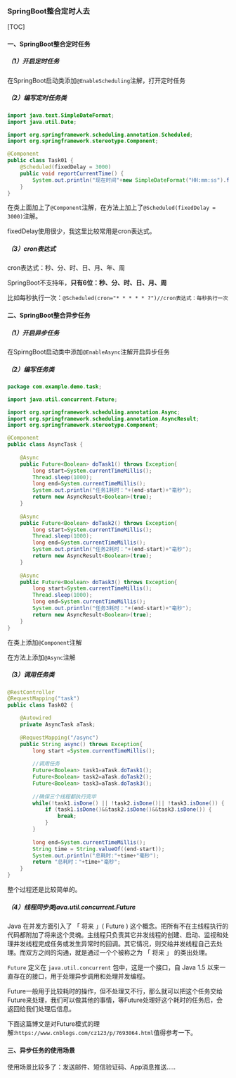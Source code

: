 ### SpringBoot整合定时人去

[TOC]

#### 一、SpringBoot整合定时任务

##### （1）开启定时任务

在SpringBoot启动类添加`@EnableScheduling`注解，打开定时任务

##### （2）编写定时任务类

```java
import java.text.SimpleDateFormat;
import java.util.Date;

import org.springframework.scheduling.annotation.Scheduled;
import org.springframework.stereotype.Component;

@Component
public class Task01 {
	@Scheduled(fixedDelay = 3000)
	public void reportCurrentTime() {
		System.out.println("现在时间"+new SimpleDateFormat("HH:mm:ss").format(new Date()));
	}
}
```

在类上面加上了`@Component`注解，在方法上加上了`@Scheduled(fixedDelay = 3000)`注解。

fixedDelay使用很少，我这里比较常用是cron表达式。

##### （3）cron表达式

cron表达式：秒、分、时、日、月、年、周

SpringBoot不支持年，**只有6位：秒、分、时、日、月、周**

比如每秒执行一次：`@Scheduled(cron="* * * * * ?")//cron表达式：每秒执行一次`

#### 二、SpringBoot整合异步任务

##### （1）开启异步任务

在SpirngBoot启动类中添加`@EnableAsync`注解开启异步任务

##### （2）编写任务类

```java
package com.example.demo.task;

import java.util.concurrent.Future;

import org.springframework.scheduling.annotation.Async;
import org.springframework.scheduling.annotation.AsyncResult;
import org.springframework.stereotype.Component;

@Component
public class AsyncTask {
	
	@Async
	public Future<Boolean> doTask1() throws Exception{
		long start=System.currentTimeMillis();
		Thread.sleep(1000);
		long end=System.currentTimeMillis();
		System.out.println("任务1耗时："+(end-start)+"毫秒");
		return new AsyncResult<Boolean>(true);
	}
	
	@Async
	public Future<Boolean> doTask2() throws Exception{
		long start=System.currentTimeMillis();
		Thread.sleep(1000);
		long end=System.currentTimeMillis();
		System.out.println("任务2耗时："+(end-start)+"毫秒");
		return new AsyncResult<Boolean>(true);
	}
	
	@Async
	public Future<Boolean> doTask3() throws Exception{
		long start=System.currentTimeMillis();
		Thread.sleep(1000);
		long end=System.currentTimeMillis();
		System.out.println("任务3耗时："+(end-start)+"毫秒");
		return new AsyncResult<Boolean>(true);
	}
}

```

在类上添加`@Component`注解

在方法上添加`@Async`注解

##### （3）调用任务类

```java
@RestController
@RequestMapping("task")
public class Task02 {

	@Autowired
	private AsyncTask aTask;
	
	@RequestMapping("/async")
	public String async() throws Exception{
		long start =System.currentTimeMillis();
		
		//调用任务
		Future<Boolean> task1=aTask.doTask1();
		Future<Boolean> task2=aTask.doTask2();
		Future<Boolean> task3=aTask.doTask3();
		
        //确保三个线程都执行完毕
		while(!task1.isDone() || !task2.isDone()|| !task3.isDone()) {
			if (task1.isDone()&&task2.isDone()&&task3.isDone()) {
				break;
			}
		}
		
		long end=System.currentTimeMillis();
		String time = String.valueOf((end-start));
		System.out.println("总耗时:"+time+"毫秒");
		return "总耗时："+time+"毫秒";
	}
}
```

整个过程还是比较简单的。

##### （4）线程同步类java.util.concurrent.Future

Java 在并发方面引入了 「 将来 」( Future ) 这个概念。把所有不在主线程执行的代码都附加了将来这个灵魂。主线程只负责其它并发线程的创建、启动、监视和处理并发线程完成任务或发生异常时的回调。其它情况，则交给并发线程自己去处理。而双方之间的沟通，就是通过一个个被称之为 「 将来 」 的类出处理。

`Future` 定义在 `java.util.concurrent` 包中，这是一个接口，自 Java 1.5 以来一直存在的接口，用于处理异步调用和处理并发编程。

Future一般用于比较耗时的操作，但不处理又不行，那么就可以把这个任务交给Future来处理，我们可以做其他的事情，等Future处理好这个耗时的任务后，会返回给我们处理后信息。

下面这篇博文是对Future模式的理解:`https://www.cnblogs.com/cz123/p/7693064.html`值得参考一下。

#### 三、异步任务的使用场景

使用场景比较多了：发送邮件、短信验证码、App消息推送.....